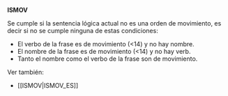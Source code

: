 **ISMOV**

Se cumple si la sentencia lógica actual no es una orden de movimiento, es decir si no se cumple ninguna de  estas condiciones:

* El verbo de la frase es de movimiento (<14) y no hay nombre.
* El nombre de la frase es de movimiento (<14) y no hay verb.
* Tanto el nombre como el verbo de la frase son de movimiento.

Ver también:

* [[ISMOV|ISMOV_ES]]